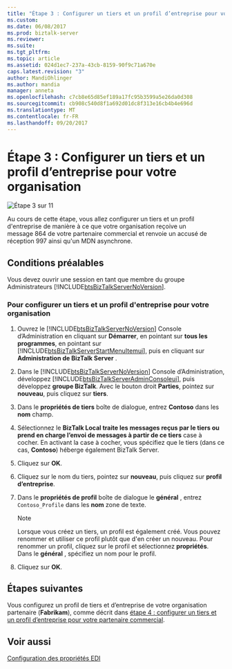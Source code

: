 ```yaml
---
title: "Étape 3 : Configurer un tiers et un profil d’entreprise pour votre Organization2 | Documents Microsoft"
ms.custom: 
ms.date: 06/08/2017
ms.prod: biztalk-server
ms.reviewer: 
ms.suite: 
ms.tgt_pltfrm: 
ms.topic: article
ms.assetid: 024d1ec7-237a-43cb-8159-90f9c71a670e
caps.latest.revision: "3"
author: MandiOhlinger
ms.author: mandia
manager: anneta
ms.openlocfilehash: c7cb8e65d85ef189a17fc95b3599a5e26da0d308
ms.sourcegitcommit: cb908c540d8f1a692d01dc8f313e16cb4b4e696d
ms.translationtype: MT
ms.contentlocale: fr-FR
ms.lasthandoff: 09/20/2017
---
```

# <a name="step-3-configure-a-party-and-business-profile-for-your-organization"></a>Étape 3 : Configurer un tiers et un profil d’entreprise pour votre organisation
![Étape 3 sur 11](../core/media/tut-step3-of-11.gif "Tut_Step3_of_11")  
  
 Au cours de cette étape, vous allez configurer un tiers et un profil d'entreprise de manière à ce que votre organisation reçoive un message 864 de votre partenaire commercial et renvoie un accusé de réception 997 ainsi qu'un MDN asynchrone.  
  
## <a name="prerequisites"></a>Conditions préalables  
 Vous devez ouvrir une session en tant que membre du groupe Administrateurs [!INCLUDE[btsBizTalkServerNoVersion](../includes/btsbiztalkservernoversion-md.md)].  
  
### <a name="to-configure-a-party-and-business-profile-for-your-organization"></a>Pour configurer un tiers et un profil d'entreprise pour votre organisation  
  
1.  Ouvrez le [!INCLUDE[btsBizTalkServerNoVersion](../includes/btsbiztalkservernoversion-md.md)] Console d’Administration en cliquant sur **Démarrer**, en pointant sur **tous les programmes**, en pointant sur [!INCLUDE[btsBizTalkServerStartMenuItemui](../includes/btsbiztalkserverstartmenuitemui-md.md)], puis en cliquant sur **Administration de BizTalk Server** .  
  
2.  Dans le [!INCLUDE[btsBizTalkServerNoVersion](../includes/btsbiztalkservernoversion-md.md)] Console d’Administration, développez [!INCLUDE[btsBizTalkServerAdminConsoleui](../includes/btsbiztalkserveradminconsoleui-md.md)], puis développez **groupe BizTalk**. Avec le bouton droit **Parties**, pointez sur **nouveau**, puis cliquez sur **tiers**.  
  
3.  Dans le **propriétés de tiers** boîte de dialogue, entrez **Contoso** dans les **nom** champ.  
  
4.  Sélectionnez le **BizTalk Local traite les messages reçus par le tiers ou prend en charge l’envoi de messages à partir de ce tiers** case à cocher. En activant la case à cocher, vous spécifiez que le tiers (dans ce cas, **Contoso**) héberge également BizTalk Server.  
  
5.  Cliquez sur **OK**.  
  
6.  Cliquez sur le nom du tiers, pointez sur **nouveau**, puis cliquez sur **profil d’entreprise**.  
  
7.  Dans le **propriétés de profil** boîte de dialogue le **général** , entrez `Contoso_Profile` dans les **nom** zone de texte.  
  
    > [!NOTE]
    >  Lorsque vous créez un tiers, un profil est également créé. Vous pouvez renommer et utiliser ce profil plutôt que d'en créer un nouveau. Pour renommer un profil, cliquez sur le profil et sélectionnez **propriétés**. Dans le **général** , spécifiez un nom pour le profil.  
  
8.  Cliquez sur **OK**.  
  
## <a name="next-steps"></a>Étapes suivantes  
 Vous configurez un profil de tiers et d’entreprise de votre organisation partenaire (**Fabrikam**), comme décrit dans [étape 4 : configurer un tiers et un profil d’entreprise pour votre partenaire commercial](../core/step-4-configure-a-party-and-business-profile-for-your-trading-partner2.md).  
  
## <a name="see-also"></a>Voir aussi  
 [Configuration des propriétés EDI](../core/configuring-edi-properties.md)